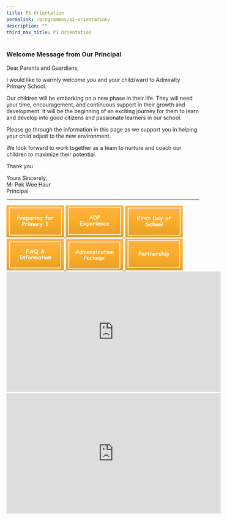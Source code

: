 ```yaml
---
title: P1 Orientation
permalink: /programmes/p1-orientation/
description: ""
third_nav_title: P1 Orientation
---
```

### Welcome Message from Our Principal

Dear Parents and Guardians,  

I would like to warmly welcome you and your child/ward to Admiralty Primary School. 

Our children will be embarking on a new phase in their life. They will need your time, encouragement, and continuous support in their growth and development. It will be the beginning of an exciting journey for them to learn and develop into good citizens and passionate learners in our school.

Please go through the information in this page as we support you in helping your child adjust to the new environment. 

We look forward to work together as a team to nurture and coach our children to maximize their potential.

Thank you

Yours Sincerely, <br>
Mr Pek Wee Haur <br>
Principal

***


<a href="https://ogp-admiraltypri-staging.netlify.app/programmes/p1-orientation/preparing-for-primary-1/">
	<img src="/images/preparing%20for%20primary%201.png" style="width:30%" >
</a>

<a href="https://ogp-admiraltypri-staging.netlify.app/programmes/p1-orientation/adp-experience/">
	<img src="/images/ADP.png" style="width:30%" >
</a>

<a href="https://ogp-admiraltypri-staging.netlify.app/programmes/p1-orientation/first-day-of-school/">
	<img src="/images/first%20day%20of%20school.png" style="width:30%" >
</a>

<a href="https://ogp-admiraltypri-staging.netlify.app/programmes/p1-orientation/orientation-information/">
	<img src="/images/FAQ.png" style="width:30%" >
</a>

<a href="https://ogp-admiraltypri-staging.netlify.app/programmes/p1-orientation/p1-administration-package/">
	<img src="/images/administration%20package.png" style="width:30%" >
</a>

<a href="https://ogp-admiraltypri-staging.netlify.app/programmes/p1-orientation/partnership/">
	<img src="/images/partnership.png" style="width:30%" >
</a>

<iframe width="560" height="315" src="https://www.youtube.com/embed/2x0qTnb_WzQ" title="YouTube video player" frameborder="0" allow="accelerometer; autoplay; clipboard-write; encrypted-media; gyroscope; picture-in-picture" allowfullscreen></iframe>

<iframe width="560" height="315" src="https://www.youtube.com/embed/x4Ccr0SecHM" title="YouTube video player" frameborder="0" allow="accelerometer; autoplay; clipboard-write; encrypted-media; gyroscope; picture-in-picture" allowfullscreen></iframe>